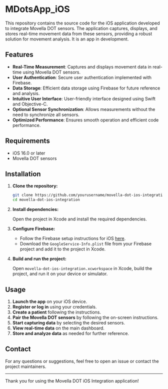 # MDotsApp_iOS

This repository contains the source code for the iOS application developed to integrate Movella DOT sensors. The application captures, displays, and stores real-time movement data from these sensors, providing a robust solution for movement analysis. It is an app in development.

## Features

- **Real-Time Measurement**: Captures and displays movement data in real-time using Movella DOT sensors.
- **User Authentication**: Secure user authentication implemented with Firebase.
- **Data Storage**: Efficient data storage using Firebase for future reference and analysis.
- **Intuitive User Interface**: User-friendly interface designed using Swift and Objective-C.
- **Optional Sensor Synchronization**: Allows measurements without the need to synchronize all sensors.
- **Optimized Performance**: Ensures smooth operation and efficient code performance.

## Requirements

- iOS 16.0 or later
- Movella DOT sensors

## Installation

1. **Clone the repository:**

   ```bash
   git clone https://github.com/yourusername/movella-dot-ios-integration.git
   cd movella-dot-ios-integration
   ```

2. **Install dependencies:**

   Open the project in Xcode and install the required dependencies.

3. **Configure Firebase:**

   - Follow the Firebase setup instructions for iOS [here](https://firebase.google.com/docs/ios/setup).
   - Download the `GoogleService-Info.plist` file from your Firebase project and add it to the project in Xcode.

4. **Build and run the project:**

   Open `movella-dot-ios-integration.xcworkspace` in Xcode, build the project, and run it on your device or simulator.

## Usage

1. **Launch the app** on your iOS device.
2. **Register or log in** using your credentials.
3. **Create a patient** following the instructions.
4. **Pair the Movella DOT sensors** by following the on-screen instructions.
5. **Start capturing data** by selecting the desired sensors.
6. **View real-time data** on the main dashboard.
7. **Store and analyze data** as needed for further reference.


## Contact

For any questions or suggestions, feel free to open an issue or contact the project maintainers.

---

Thank you for using the Movella DOT iOS Integration application!
